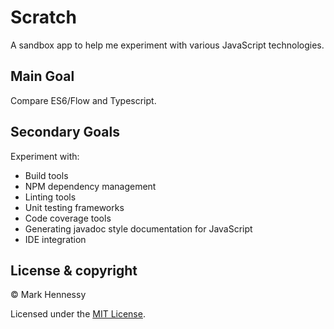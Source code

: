 # Scratch
A sandbox app to help me experiment with various JavaScript technologies. 

## Main Goal
Compare ES6/Flow and Typescript.

## Secondary Goals
Experiment with:

* Build tools
* NPM dependency management
* Linting tools
* Unit testing frameworks
* Code coverage tools
* Generating javadoc style documentation for JavaScript
* IDE integration

## License & copyright
© Mark Hennessy

Licensed under the [MIT License](LICENSE).
